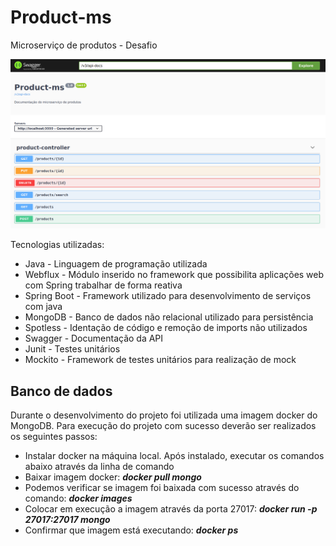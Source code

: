 # Product-ms
Microserviço de produtos - Desafio

![Endpoints de produto](./pictures/swagger.png "Swagger")


Tecnologias utilizadas:

- Java - Linguagem de programação utilizada
- Webflux - Módulo inserido no framework que possibilita aplicações web com Spring trabalhar de forma reativa
- Spring Boot - Framework utilizado para desenvolvimento de serviços com java
- MongoDB - Banco de dados não relacional utilizado para persistência
- Spotless - Identação de código e remoção de imports não utilizados
- Swagger - Documentação da API
- Junit - Testes unitários
- Mockito - Framework de testes unitários para realização de mock


## Banco de dados

Durante o desenvolvimento do projeto foi utilizada uma imagem docker do MongoDB. Para execução do projeto com sucesso deverão ser realizados os seguintes passos:

- Instalar docker na máquina local. Após instalado, executar os comandos abaixo através da linha de comando
- Baixar imagem docker: ***docker pull mongo***
- Podemos verificar se imagem foi baixada com sucesso através do comando: ***docker images***
- Colocar em execução a imagem através da porta 27017: ***docker run -p 27017:27017 mongo***
- Confirmar que imagem está executando: ***docker ps***
